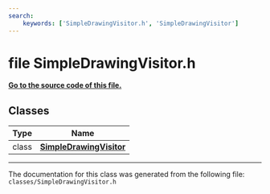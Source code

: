 ```yaml
---
search:
    keywords: ['SimpleDrawingVisitor.h', 'SimpleDrawingVisitor']
---
```


# file SimpleDrawingVisitor.h

**[Go to the source code of this file.](_simple_drawing_visitor_8h_source.md)**
## Classes

|Type|Name|
|-----|-----|
|class|[**SimpleDrawingVisitor**](class_simple_drawing_visitor.md)|




----------------------------------------
The documentation for this class was generated from the following file: `classes/SimpleDrawingVisitor.h`
